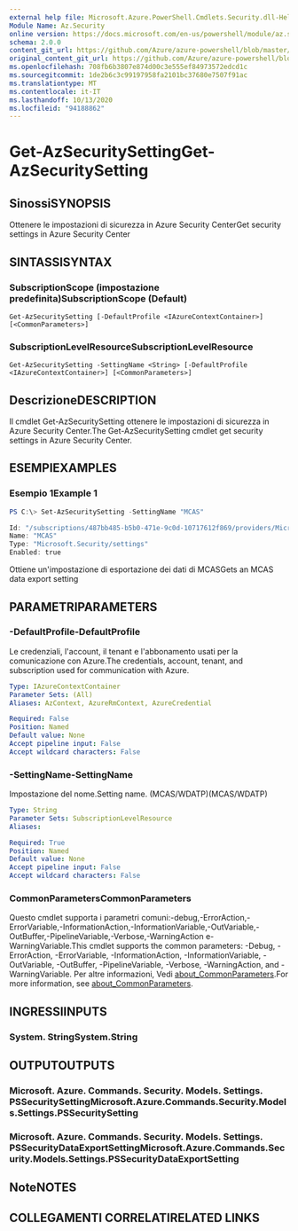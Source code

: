 ```yaml
---
external help file: Microsoft.Azure.PowerShell.Cmdlets.Security.dll-Help.xml
Module Name: Az.Security
online version: https://docs.microsoft.com/en-us/powershell/module/az.security/Get-AzSecuritySetting
schema: 2.0.0
content_git_url: https://github.com/Azure/azure-powershell/blob/master/src/Security/Security/help/Get-AzSecuritySetting.md
original_content_git_url: https://github.com/Azure/azure-powershell/blob/master/src/Security/Security/help/Get-AzSecuritySetting.md
ms.openlocfilehash: 708fb6b3807e874d00c3e555ef84973572edcd1c
ms.sourcegitcommit: 1de2b6c3c99197958fa2101bc37680e7507f91ac
ms.translationtype: MT
ms.contentlocale: it-IT
ms.lasthandoff: 10/13/2020
ms.locfileid: "94188862"
---
```

# <span data-ttu-id="34a2e-101">Get-AzSecuritySetting</span><span class="sxs-lookup"><span data-stu-id="34a2e-101">Get-AzSecuritySetting</span></span>

## <span data-ttu-id="34a2e-102">Sinossi</span><span class="sxs-lookup"><span data-stu-id="34a2e-102">SYNOPSIS</span></span>
<span data-ttu-id="34a2e-103">Ottenere le impostazioni di sicurezza in Azure Security Center</span><span class="sxs-lookup"><span data-stu-id="34a2e-103">Get security settings in Azure Security Center</span></span>

## <span data-ttu-id="34a2e-104">SINTASSI</span><span class="sxs-lookup"><span data-stu-id="34a2e-104">SYNTAX</span></span>

### <span data-ttu-id="34a2e-105">SubscriptionScope (impostazione predefinita)</span><span class="sxs-lookup"><span data-stu-id="34a2e-105">SubscriptionScope (Default)</span></span>
```
Get-AzSecuritySetting [-DefaultProfile <IAzureContextContainer>] [<CommonParameters>]
```

### <span data-ttu-id="34a2e-106">SubscriptionLevelResource</span><span class="sxs-lookup"><span data-stu-id="34a2e-106">SubscriptionLevelResource</span></span>
```
Get-AzSecuritySetting -SettingName <String> [-DefaultProfile <IAzureContextContainer>] [<CommonParameters>]
```

## <span data-ttu-id="34a2e-107">Descrizione</span><span class="sxs-lookup"><span data-stu-id="34a2e-107">DESCRIPTION</span></span>
<span data-ttu-id="34a2e-108">Il cmdlet Get-AzSecuritySetting ottenere le impostazioni di sicurezza in Azure Security Center.</span><span class="sxs-lookup"><span data-stu-id="34a2e-108">The Get-AzSecuritySetting cmdlet get security settings in Azure Security Center.</span></span>

## <span data-ttu-id="34a2e-109">ESEMPI</span><span class="sxs-lookup"><span data-stu-id="34a2e-109">EXAMPLES</span></span>

### <span data-ttu-id="34a2e-110">Esempio 1</span><span class="sxs-lookup"><span data-stu-id="34a2e-110">Example 1</span></span>
```powershell
PS C:\> Set-AzSecuritySetting -SettingName "MCAS"

Id: "/subscriptions/487bb485-b5b0-471e-9c0d-10717612f869/providers/Microsoft.Security/settings/MCAS"
Name: "MCAS"
Type: "Microsoft.Security/settings"
Enabled: true
```

<span data-ttu-id="34a2e-111">Ottiene un'impostazione di esportazione dei dati di MCAS</span><span class="sxs-lookup"><span data-stu-id="34a2e-111">Gets an MCAS data export setting</span></span>   

## <span data-ttu-id="34a2e-112">PARAMETRI</span><span class="sxs-lookup"><span data-stu-id="34a2e-112">PARAMETERS</span></span>

### <span data-ttu-id="34a2e-113">-DefaultProfile</span><span class="sxs-lookup"><span data-stu-id="34a2e-113">-DefaultProfile</span></span>
<span data-ttu-id="34a2e-114">Le credenziali, l'account, il tenant e l'abbonamento usati per la comunicazione con Azure.</span><span class="sxs-lookup"><span data-stu-id="34a2e-114">The credentials, account, tenant, and subscription used for communication with Azure.</span></span>

```yaml
Type: IAzureContextContainer
Parameter Sets: (All)
Aliases: AzContext, AzureRmContext, AzureCredential

Required: False
Position: Named
Default value: None
Accept pipeline input: False
Accept wildcard characters: False
```

### <span data-ttu-id="34a2e-115">-SettingName</span><span class="sxs-lookup"><span data-stu-id="34a2e-115">-SettingName</span></span>
<span data-ttu-id="34a2e-116">Impostazione del nome.</span><span class="sxs-lookup"><span data-stu-id="34a2e-116">Setting name.</span></span> <span data-ttu-id="34a2e-117">(MCAS/WDATP)</span><span class="sxs-lookup"><span data-stu-id="34a2e-117">(MCAS/WDATP)</span></span>

```yaml
Type: String
Parameter Sets: SubscriptionLevelResource
Aliases:

Required: True
Position: Named
Default value: None
Accept pipeline input: False
Accept wildcard characters: False
```

### <span data-ttu-id="34a2e-118">CommonParameters</span><span class="sxs-lookup"><span data-stu-id="34a2e-118">CommonParameters</span></span>
<span data-ttu-id="34a2e-119">Questo cmdlet supporta i parametri comuni:-debug,-ErrorAction,-ErrorVariable,-InformationAction,-InformationVariable,-OutVariable,-OutBuffer,-PipelineVariable,-Verbose,-WarningAction e-WarningVariable.</span><span class="sxs-lookup"><span data-stu-id="34a2e-119">This cmdlet supports the common parameters: -Debug, -ErrorAction, -ErrorVariable, -InformationAction, -InformationVariable, -OutVariable, -OutBuffer, -PipelineVariable, -Verbose, -WarningAction, and -WarningVariable.</span></span> <span data-ttu-id="34a2e-120">Per altre informazioni, Vedi [about_CommonParameters](http://go.microsoft.com/fwlink/?LinkID=113216).</span><span class="sxs-lookup"><span data-stu-id="34a2e-120">For more information, see [about_CommonParameters](http://go.microsoft.com/fwlink/?LinkID=113216).</span></span>

## <span data-ttu-id="34a2e-121">INGRESSI</span><span class="sxs-lookup"><span data-stu-id="34a2e-121">INPUTS</span></span>

### <span data-ttu-id="34a2e-122">System. String</span><span class="sxs-lookup"><span data-stu-id="34a2e-122">System.String</span></span>

## <span data-ttu-id="34a2e-123">OUTPUT</span><span class="sxs-lookup"><span data-stu-id="34a2e-123">OUTPUTS</span></span>

### <span data-ttu-id="34a2e-124">Microsoft. Azure. Commands. Security. Models. Settings. PSSecuritySetting</span><span class="sxs-lookup"><span data-stu-id="34a2e-124">Microsoft.Azure.Commands.Security.Models.Settings.PSSecuritySetting</span></span>
### <span data-ttu-id="34a2e-125">Microsoft. Azure. Commands. Security. Models. Settings. PSSecurityDataExportSetting</span><span class="sxs-lookup"><span data-stu-id="34a2e-125">Microsoft.Azure.Commands.Security.Models.Settings.PSSecurityDataExportSetting</span></span>

## <span data-ttu-id="34a2e-126">Note</span><span class="sxs-lookup"><span data-stu-id="34a2e-126">NOTES</span></span>

## <span data-ttu-id="34a2e-127">COLLEGAMENTI CORRELATI</span><span class="sxs-lookup"><span data-stu-id="34a2e-127">RELATED LINKS</span></span>
